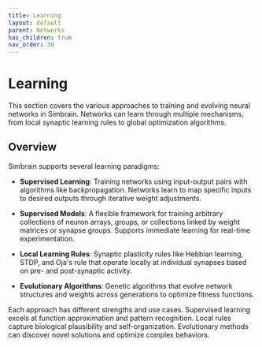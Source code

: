```yaml
---
title: Learning
layout: default
parent: Networks
has_children: true
nav_order: 30
---
```


# Learning

This section covers the various approaches to training and evolving neural networks in Simbrain. Networks can learn through multiple mechanisms, from local synaptic learning rules to global optimization algorithms.

## Overview

Simbrain supports several learning paradigms:

- **Supervised Learning**: Training networks using input-output pairs with algorithms like backpropagation. Networks learn to map specific inputs to desired outputs through iterative weight adjustments.

- **Supervised Models**: A flexible framework for training arbitrary collections of neuron arrays, groups, or collections linked by weight matrices or synapse groups. Supports immediate learning for real-time experimentation.

- **Local Learning Rules**: Synaptic plasticity rules like Hebbian learning, STDP, and Oja's rule that operate locally at individual synapses based on pre- and post-synaptic activity.

- **Evolutionary Algorithms**: Genetic algorithms that evolve network structures and weights across generations to optimize fitness functions.

Each approach has different strengths and use cases. Supervised learning excels at function approximation and pattern recognition. Local rules capture biological plausibility and self-organization. Evolutionary methods can discover novel solutions and optimize complex behaviors.


